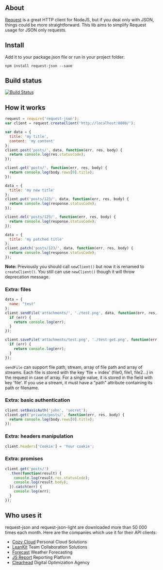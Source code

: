 ## About

[Request](https://github.com/mikeal/request) is a great HTTP client for NodeJS,
but if you deal only with JSON, things could be more straightforward. This lib
aims to simplify Request usage for
JSON only requests.

## Install

Add it to your package.json file or run in your project folder:

    npm install request-json --save

## Build status

[![Build
Status](https://travis-ci.org/cozy/request-json.png?branch=master)](https://travis-ci.org/cozy/request-json)

## How it works

```javascript
request = require('request-json');
var client = request.createClient('http://localhost:8888/');

var data = {
  title: 'my title',
  content: 'my content'
};
client.post('posts/', data, function(err, res, body) {
  return console.log(res.statusCode);
});

client.get('posts/', function(err, res, body) {
  return console.log(body.rows[0].title);
});

data = {
  title: 'my new title'
};
client.put('posts/123/', data, function(err, res, body) {
  return console.log(response.statusCode);
});

client.del('posts/123/', function(err, res, body) {
  return console.log(response.statusCode);
});

data = {
  title: 'my patched title'
};
client.patch('posts/123/', data, function(err, res, body) {
  return console.log(response.statusCode);
});
```

**Note:** Previously you should call `newClient()` but now it is renamed to `createClient()`.
You still can use `newClient()` though it will throw deprecation message.

### Extra: files

```javascript
data = {
  name: "test"
};
client.sendFile('attachments/', './test.png', data, function(err, res, body) {
  if (err) {
    return console.log(err);
  }
});

client.saveFile('attachments/test.png', './test-get.png', function(err, res, body) {
  if (err) {
    return console.log(err);
  }
});

```

`sendFile` can support file path, stream, array of file path and array of
streams. Each file is stored with the key 'file + index' (file0, file1,
file2...) in the request in case of array. For a single value, it is stored in
the field with key 'file'.
If you use a stream, it must have a "path" attribute containing its path or filename.


### Extra: basic authentication

```javascript
client.setBasicAuth('john', 'secret');
client.get('private/posts/', function(err, res, body) {
  return console.log(body.rows[0].title);
});

```

### Extra: headers manipulation

```javascript
client.headers['Cookie'] = 'Your cookie';
```

### Extra: promises

```javascript
client.get('posts/')
  .then(function(result) {
    console.log(result.res.statusCode);
    console.log(result.body); 
  }).catch(err) {
    console.log(err);
  }
});
```



## Who uses it

request-json and request-json-light are downloaded more than 50 000 times each
month. Here are the companies which use it for their API clients:

* [Cozy Cloud](http://cozy.io) Personal Cloud Solutions
* [LeanKit](http://leankit.com/) Team Collaboration Solutions
* [Forecast](http://forecast.io/) Weather Forecasting
* [JS Report](http://jsreport.net/) Reporting Platform
* [Clearhead](http://clearhead.me/) Digital Optimization Agency
